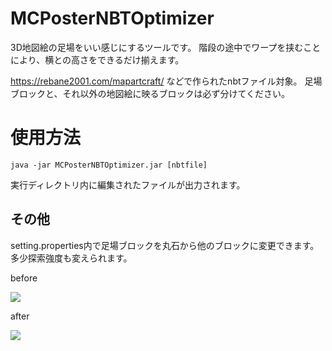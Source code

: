 # MCPosterNBTOptimizer

3D地図絵の足場をいい感じにするツールです。
階段の途中でワープを挟むことにより、横との高さをできるだけ揃えます。

https://rebane2001.com/mapartcraft/ などで作られたnbtファイル対象。
足場ブロックと、それ以外の地図絵に映るブロックは必ず分けてください。

# 使用方法
`java -jar MCPosterNBTOptimizer.jar [nbtfile]` 

実行ディレクトリ内に編集されたファイルが出力されます。

## その他
setting.properties内で足場ブロックを丸石から他のブロックに変更できます。
多少探索強度も変えられます。

before

![](https://pbs.twimg.com/media/FAi8y8NUcAAeeKa?format=jpg) 

after

![](https://pbs.twimg.com/media/FAi8y8OUUAA70aj?format=jpg) 